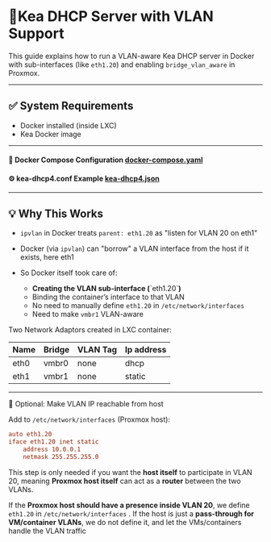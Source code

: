# 🧰Kea DHCP Server with VLAN Support

This guide explains how to run a VLAN-aware Kea DHCP server in Docker with sub-interfaces (like `eth1.20`) and enabling `bridge_vlan_aware` in Proxmox.

---

## ✅ System Requirements

* Docker installed (inside LXC)
* Kea Docker image

---

#### 📁 Docker Compose Configuration [docker-compose.yaml](docker-compose.yaml)
#### ⚙️ kea-dhcp4.conf Example [kea-dhcp4.json](config/kea-dhcp4.json)

---

## 💡 Why This Works

* `ipvlan` in Docker treats `parent: eth1.20` as "listen for VLAN 20 on eth1"
* Docker (via `ipvlan`) can "borrow" a VLAN interface from the host if it exists, here eth1
* So Docker itself took care of:

  * **Creating the VLAN sub-interface (**\`eth1.20\`**)**
  * Binding the container’s interface to that VLAN
  * No need to manually define `eth1.20` in `/etc/network/interfaces`
  * Need to make `vmbr1` VLAN-aware

Two Network Adaptors created in LXC container:

| Name  | Bridge | VLAN Tag | Ip address|
|-------|--------|----------|-----------|
| eth0  | vmbr0  |    none  |    dhcp   |
| eth1  | vmbr1  |    none  |  static   | 

---

🧪 Optional: Make VLAN IP reachable from host

Add to `/etc/network/interfaces` (Proxmox host):

```ini
auto eth1.20
iface eth1.20 inet static
    address 10.0.0.1
    netmask 255.255.255.0
```

This step is only needed if you want the **host itself** to participate in VLAN 20, meaning **Proxmox host itself** can act as a **router** between the two VLANs.

If the **Proxmox host should have a presence inside VLAN 20**, we define `eth1.20` in `/etc/network/interfaces` . If the host is just a **pass-through for VM/container VLANs**, we do not define it, and let the VMs/containers handle the VLAN traffic
